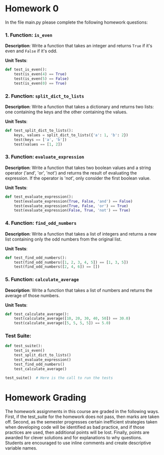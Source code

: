 # Homework 0
In the file main.py please complete the following homework questions:

### 1. Function: `is_even`

**Description**: Write a function that takes an integer and returns `True` if it's even and `False` if it's odd.

**Unit Tests**:

```python
def test_is_even():
    test(is_even(4) == True)
    test(is_even(5) == False)
    test(is_even(0) == True)
```

### 2. Function: `split_dict_to_lists`

**Description**: Write a function that takes a dictionary and returns two lists: one containing the keys and the other containing the values.

**Unit Tests**:

```python
def test_split_dict_to_lists():
    keys, values = split_dict_to_lists({'a': 1, 'b': 2})
    test(keys == ['a', 'b'])
    test(values == [1, 2])
```

### 3. Function: `evaluate_expression`

**Description**: Write a function that takes two boolean values and a string operator ('and', 'or', 'not') and returns the result of evaluating the expression. If the operator is 'not', only consider the first boolean value.

**Unit Tests**:

```python
def test_evaluate_expression():
    test(evaluate_expression(True, False, 'and') == False)
    test(evaluate_expression(True, False, 'or') == True)
    test(evaluate_expression(False, True, 'not') == True)
```

### 4. Function: `find_odd_numbers`

**Description**: Write a function that takes a list of integers and returns a new list containing only the odd numbers from the original list.

**Unit Tests**:

```python
def test_find_odd_numbers():
    test(find_odd_numbers([1, 2, 3, 4, 5]) == [1, 3, 5])
    test(find_odd_numbers([2, 4, 6]) == [])
```


### 5. Function: `calculate_average`

**Description**: Write a function that takes a list of numbers and returns the average of those numbers.

**Unit Tests**:

```python
def test_calculate_average():
    test(calculate_average([10, 20, 30, 40, 50]) == 30.0)
    test(calculate_average([5, 5, 5, 5]) == 5.0)
```

### Test Suite:

```python
def test_suite():
    test_is_even()
    test_split_dict_to_lists()
    test_evaluate_expression()
    test_find_odd_numbers()
    test_calculate_average()

test_suite()  # Here is the call to run the tests
```
# Homework Grading
The homework assignments in this course are graded in the following ways. First, if the test_suite for the homework does not pass, then marks are taken off. Second, as the semester progresses certain inefficient strategies taken when developing code will be identified as bad practice, and if those practices are used, then additional points will be lost. Finally, points are awarded for clever solutions and for explanations to why questions. Students are encouraged to use inline comments and create descriptive variable names. 
